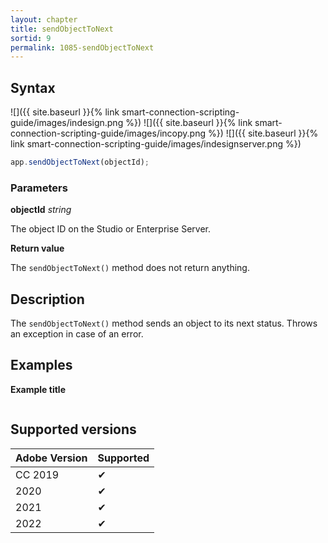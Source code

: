 ```yaml
---
layout: chapter
title: sendObjectToNext
sortid: 9
permalink: 1085-sendObjectToNext
---
```

## Syntax

![]({{ site.baseurl }}{% link smart-connection-scripting-guide/images/indesign.png %}) ![]({{ site.baseurl }}{% link smart-connection-scripting-guide/images/incopy.png %}) ![]({{ site.baseurl }}{% link smart-connection-scripting-guide/images/indesignserver.png %})
```javascript
app.sendObjectToNext(objectId);
```

### Parameters

**objectId** *string*

The object ID on the Studio or Enterprise Server.

**Return value**

The `sendObjectToNext()` method does not return anything.

## Description

The `sendObjectToNext()` method sends an object to its next status. Throws an exception in case of an error.

## Examples

**Example title**

```javascript

```

## Supported versions

| Adobe Version | Supported |
|---------------|---------|
| CC 2019       | ✔       |
| 2020          | ✔       |
| 2021          | ✔       |
| 2022          | ✔       |
